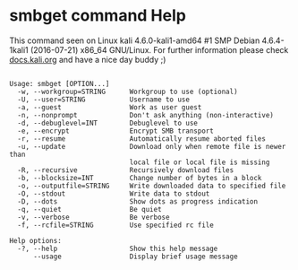 # smbget command Help
 
 This command seen on Linux kali 4.6.0-kali1-amd64 #1 SMP Debian 4.6.4-1kali1 (2016-07-21) x86_64 GNU/Linux. For further information please check [docs.kali.org](docs.kali.org) and have a nice day buddy ;) 

~~~

Usage: smbget [OPTION...]
  -w, --workgroup=STRING      Workgroup to use (optional)
  -U, --user=STRING           Username to use
  -a, --guest                 Work as user guest
  -n, --nonprompt             Don't ask anything (non-interactive)
  -d, --debuglevel=INT        Debuglevel to use
  -e, --encrypt               Encrypt SMB transport
  -r, --resume                Automatically resume aborted files
  -u, --update                Download only when remote file is newer than
                              local file or local file is missing
  -R, --recursive             Recursively download files
  -b, --blocksize=INT         Change number of bytes in a block
  -o, --outputfile=STRING     Write downloaded data to specified file
  -O, --stdout                Write data to stdout
  -D, --dots                  Show dots as progress indication
  -q, --quiet                 Be quiet
  -v, --verbose               Be verbose
  -f, --rcfile=STRING         Use specified rc file

Help options:
  -?, --help                  Show this help message
      --usage                 Display brief usage message

~~~

